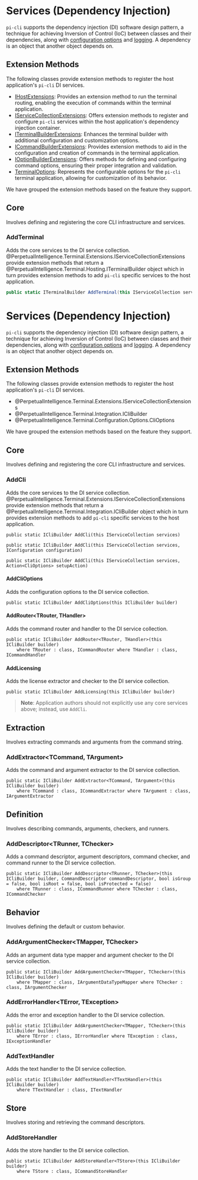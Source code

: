# Services (Dependency Injection)
`pi-cli` supports the dependency injection (DI) software design pattern, a technique for achieving Inversion of Control (IoC) between classes and their dependencies, along with [configuration options](configuration-options.md) and [logging](logging.md). A dependency is an object that another object depends on.

## Extension Methods
The following classes provide extension methods to register the host application's `pi-cli` DI services.

- [IHostExtensions](xref:PerpetualIntelligence.Terminal.Extensions.IHostExtensions): Provides an extension method to run the terminal routing, enabling the execution of commands within the terminal application.
- [IServiceCollectionExtensions](xref:PerpetualIntelligence.Terminal.Extensions.IServiceCollectionExtensions): Offers extension methods to register and configure `pi-cli` services within the host application's dependency injection container.
- [ITerminalBuilderExtensions](xref:PerpetualIntelligence.Terminal.Extensions.ITerminalBuilderExtensions): Enhances the terminal builder with additional configuration and customization options.
- [ICommandBuilderExtensions](xref:PerpetualIntelligence.Terminal.Extensions.ICommandBuilderExtensions): Provides extension methods to aid in the configuration and creation of commands in the terminal application.
- [IOptionBuilderExtensions](xref:PerpetualIntelligence.Terminal.Extensions.IOptionBuilderExtensions): Offers methods for defining and configuring command options, ensuring their proper integration and validation.
- [TerminalOptions](xref:PerpetualIntelligence.Terminal.Configuration.Options.TerminalOptions): Represents the configurable options for the `pi-cli` terminal application, allowing for customization of its behavior.

We have grouped the extension methods based on the feature they support.

## Core
Involves defining and registering the core CLI infrastructure and services.

### AddTerminal

Adds the core services to the DI service collection. @PerpetualIntelligence.Terminal.Extensions.IServiceCollectionExtensions provide extension methods that return a @PerpetualIntelligence.Terminal.Hosting.ITerminalBuilder object which in turn provides extension methods to add `pi-cli` specific services to the host application.

```csharp
public static ITerminalBuilder AddTerminal(this IServiceCollection services)
```


# Services (Dependency Injection)
`pi-cli` supports the dependency injection (DI) software design pattern, a technique for achieving Inversion of Control (IoC) between classes and their dependencies, along with [configuration options](configuration-options.md) and [logging](logging.md). A dependency is an object that another object depends on.

## Extension Methods
The following classes provide extension methods to register the host application's `pi-cli` DI services.

- @PerpetualIntelligence.Terminal.Extensions.IServiceCollectionExtensions
- @PerpetualIntelligence.Terminal.Integration.ICliBuilder
- @PerpetualIntelligence.Terminal.Configuration.Options.CliOptions

We have grouped the extension methods based on the feature they support.

## Core
Involves defining and registering the core CLI infrastructure and services.

### AddCli

Adds the core services to the DI service collection. @PerpetualIntelligence.Terminal.Extensions.IServiceCollectionExtensions provide extension methods that return a @PerpetualIntelligence.Terminal.Integration.ICliBuilder object which in turn provides extension methods to add `pi-cli` specific services to the host application.

```
public static ICliBuilder AddCli(this IServiceCollection services)
```
```
public static ICliBuilder AddCli(this IServiceCollection services, IConfiguration configuration)
```
```
public static ICliBuilder AddCli(this IServiceCollection services, Action<CliOptions> setupAction)
```

#### AddCliOptions

Adds the configuration options to the DI service collection.

```
public static ICliBuilder AddCliOptions(this ICliBuilder builder)
```

#### AddRouter<TRouter, THandler>

Adds the command router and handler to the DI service collection.

```
public static ICliBuilder AddRouter<TRouter, THandler>(this ICliBuilder builder)
    where TRouter : class, ICommandRouter where THandler : class, ICommandHandler
```

#### AddLicensing

Adds the license extractor and checker to the DI service collection.

```
public static ICliBuilder AddLicensing(this ICliBuilder builder)
```

> **Note**: Application authors should not explicitly use any core services above; instead, use `AddCli`.

## Extraction
Involves extracting commands and arguments from the command string.

### AddExtractor<TCommand, TArgument>

Adds the command and argument extractor to the DI service collection.

```
public static ICliBuilder AddExtractor<TCommand, TArgument>(this ICliBuilder builder)
    where TCommand : class, ICommandExtractor where TArgument : class, IArgumentExtractor
```

## Definition
Involves describing commands, arguments, checkers, and runners.

### AddDescriptor<TRunner, TChecker>

Adds a command descriptor, argument descriptors, command checker, and command runner to the DI service collection.

```
public static ICliBuilder AddDescriptor<TRunner, TChecker>(this ICliBuilder builder, CommandDescriptor commandDescriptor, bool isGroup = false, bool isRoot = false, bool isProtected = false)
    where TRunner : class, ICommandRunner where TChecker : class, ICommandChecker
```

## Behavior
Involves defining the default or custom behavior.

### AddArgumentChecker<TMapper, TChecker>

Adds an argument data type mapper and argument checker to the DI service collection.

```
public static ICliBuilder AddArgumentChecker<TMapper, TChecker>(this ICliBuilder builder)
    where TMapper : class, IArgumentDataTypeMapper where TChecker : class, IArgumentChecker
```

### AddErrorHandler<TError, TException>

Adds the error and exception handler to the DI service collection.

```
public static ICliBuilder AddArgumentChecker<TMapper, TChecker>(this ICliBuilder builder)
    where TError : class, IErrorHandler where TException : class, IExceptionHandler
```

### AddTextHandler<TTextHandler>

Adds the text handler to the DI service collection.

```
public static ICliBuilder AddTextHandler<TTextHandler>(this ICliBuilder builder) 
    where TTextHandler : class, ITextHandler    
```

## Store
Involves storing and retrieving the command descriptors.

### AddStoreHandler<TStore>

Adds the store handler to the DI service collection. 

```
public static ICliBuilder AddStoreHandler<TStore>(this ICliBuilder builder)
    where TStore : class, ICommandStoreHandler
```
